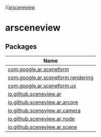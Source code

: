 //[arsceneview](index.md)

# arsceneview

## Packages

| Name |
|---|
| [com.google.ar.sceneform](arsceneview/com.google.ar.sceneform/index.md) |
| [com.google.ar.sceneform.rendering](arsceneview/com.google.ar.sceneform.rendering/index.md) |
| [com.google.ar.sceneform.ux](arsceneview/com.google.ar.sceneform.ux/index.md) |
| [io.github.sceneview.ar](arsceneview/io.github.sceneview.ar/index.md) |
| [io.github.sceneview.ar.arcore](arsceneview/io.github.sceneview.ar.arcore/index.md) |
| [io.github.sceneview.ar.camera](arsceneview/io.github.sceneview.ar.camera/index.md) |
| [io.github.sceneview.ar.node](arsceneview/io.github.sceneview.ar.node/index.md) |
| [io.github.sceneview.ar.scene](arsceneview/io.github.sceneview.ar.scene/index.md) |
